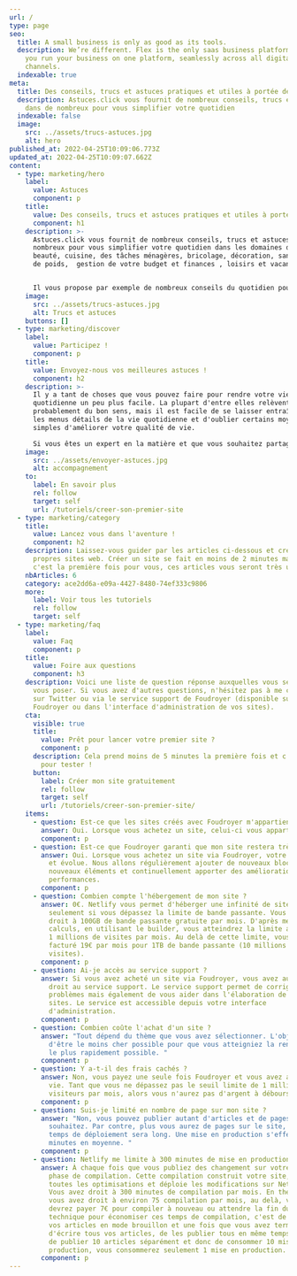 ```yaml
---
url: /
type: page
seo:
  title: A small business is only as good as its tools.
  description: We’re different. Flex is the only saas business platform that lets
    you run your business on one platform, seamlessly across all digital
    channels.
  indexable: true
meta:
  title: Des conseils, trucs et astuces pratiques et utiles à portée de clic
  description: Astuces.click vous fournit de nombreux conseils, trucs et astuces
    dans de nombreux pour vous simplifier votre quotidien
  indexable: false
  image:
    src: ../assets/trucs-astuces.jpg
    alt: hero
published_at: 2022-04-25T10:09:06.773Z
updated_at: 2022-04-25T10:09:07.662Z
content:
  - type: marketing/hero
    label:
      value: Astuces
      component: p
    title:
      value: Des conseils, trucs et astuces pratiques et utiles à portée de clic !
      component: h1
    description: >-
      Astuces.click vous fournit de nombreux conseils, trucs et astuces dans de
      nombreux pour vous simplifier votre quotidien dans les domaines de la
      beauté, cuisine, des tâches ménagères, bricolage, décoration, santé, perte
      de poids,  gestion de votre budget et finances , loisirs et vacances, etc.


      Il vous propose par exemple de nombreux conseils du quotidien pour vous aider à trouver le sommeil et à lutter contre le stress. Vous y trouverez notamment des trucs pour soulager les douleurs musculaires, des solutions naturelles pour la digestion et le sommeil, des idées pour réduire la fatigue, etc.
    image:
      src: ../assets/trucs-astuces.jpg
      alt: Trucs et astuces
    buttons: []
  - type: marketing/discover
    label:
      value: Participez !
      component: p
    title:
      value: Envoyez-nous vos meilleures astuces !
      component: h2
    description: >-
      Il y a tant de choses que vous pouvez faire pour rendre votre vie
      quotidienne un peu plus facile. La plupart d'entre elles relèvent
      probablement du bon sens, mais il est facile de se laisser entraîner par
      les menus détails de la vie quotidienne et d'oublier certains moyens
      simples d'améliorer votre qualité de vie.

      Si vous êtes un expert en la matière et que vous souhaitez partager vos astuces avec nos visiteurs, nous vous invitons à nous les envoyer, nous les publierons avec grand plaisir !
    image:
      src: ../assets/envoyer-astuces.jpg
      alt: accompagnement
    to:
      label: En savoir plus
      rel: follow
      target: self
      url: /tutoriels/creer-son-premier-site
  - type: marketing/category
    title:
      value: Lancez vous dans l'aventure !
      component: h2
    description: Laissez-vous guider par les articles ci-dessous et créez vos
      propres sites web. Créer un site se fait en moins de 2 minutes mais si
      c'est la première fois pour vous, ces articles vous seront très utiles.
    nbArticles: 6
    category: ace2dd6a-e09a-4427-8480-74ef333c9806
    more:
      label: Voir tous les tutoriels
      rel: follow
      target: self
  - type: marketing/faq
    label:
      value: Faq
      component: p
    title:
      value: Foire aux questions
      component: h3
    description: Voici une liste de question réponse auxquelles vous seriez amener à
      vous poser. Si vous avez d'autres questions, n'hésitez pas à me contacter
      sur Twitter ou via le service support de Foudroyer (disponible sur
      Foudroyer ou dans l'interface d'administration de vos sites).
    cta:
      visible: true
      title:
        value: Prêt pour lancer votre premier site ?
        component: p
      description: Cela prend moins de 5 minutes la première fois et c'est gratuit
        pour tester !
      button:
        label: Créer mon site gratuitement
        rel: follow
        target: self
        url: /tutoriels/creer-son-premier-site/
    items:
      - question: Est-ce que les sites créés avec Foudroyer m'appartiennent à 100% ?
        answer: Oui. Lorsque vous achetez un site, celui-ci vous appartient à vie !
        component: p
      - question: Est-ce que Foudroyer garanti que mon site restera très optimisé ?
        answer: Oui. Lorsque vous achetez un site via Foudroyer, votre site reste vivant
          et évolue. Nous allons régulièrement ajouter de nouveaux blocs, de
          nouveaux éléments et continuellement apporter des améliorations de
          performances.
        component: p
      - question: Combien compte l'hébergement de mon site ?
        answer: 0€. Netlify vous permet d'héberger une infinité de site et vous facture
          seulement si vous dépassez la limite de bande passante. Vous avez
          droit à 100GB de bande passante gratuite par mois. D'après mes
          calculs, en utilisant le builder, vous atteindrez la limite au bout de
          1 millions de visites par mois. Au delà de cette limite, vous serez
          facturé 19€ par mois pour 1TB de bande passante (10 millions de
          visites).
        component: p
      - question: Ai-je accès au service support ?
        answer: Si vous avez acheté un site via Foudroyer, vous avez automatiquement
          droit au service support. Le service support permet de corriger des
          problèmes mais également de vous aider dans l'élaboration de vos
          sites. Le service est accessible depuis votre interface
          d'administration.
        component: p
      - question: Combien coûte l'achat d'un site ?
        answer: "Tout dépend du thème que vous avez sélectionner. L'objectif reste
          d'être le moins cher possible pour que vous atteigniez la rentabilité
          le plus rapidement possible. "
        component: p
      - question: Y a-t-il des frais cachés ?
        answer: Non, vous payez une seule fois Foudroyer et vous avez accès au service à
          vie. Tant que vous ne dépassez pas le seuil limite de 1 million de
          visiteurs par mois, alors vous n'aurez pas d'argent à débourser.
        component: p
      - question: Suis-je limité en nombre de page sur mon site ?
        answer: "Non, vous pouvez publier autant d'articles et de pages que vous
          souhaitez. Par contre, plus vous aurez de pages sur le site, plus le
          temps de déploiement sera long. Une mise en production s'effectue en 3
          minutes en moyenne. "
        component: p
      - question: Netlify me limite à 300 minutes de mise en production par mois ?
        answer: À chaque fois que vous publiez des changement sur votre site, il y a une
          phase de compilation. Cette compilation construit votre site, fait
          toutes les optimisations et déploie les modifications sur Netlify.
          Vous avez droit à 300 minutes de compilation par mois. En théorie,
          vous avez droit à environ 75 compilation par mois, au delà, vous
          devrez payer 7€ pour compiler à nouveau ou attendre la fin du mois. La
          technique pour économiser ces temps de compilation, c'est de mettre
          vos articles en mode brouillon et une fois que vous avez terminé
          d'écrire tous vos articles, de les publier tous en même temps. Au lieu
          de publier 10 articles séparément et donc de consommer 10 mises en
          production, vous consommerez seulement 1 mise en production.
        component: p
---
```

